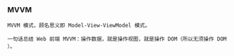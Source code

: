 ### MVVM
```text
MVVM 模式，顾名思义即 Model-View-ViewModel 模式。

一句话总结 Web 前端 MVVM：操作数据，就是操作视图，就是操作 DOM（所以无须操作 DOM ）。

```